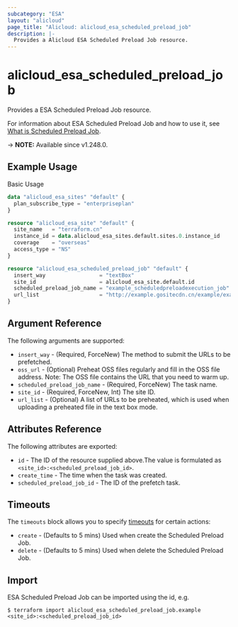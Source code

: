 ```yaml
---
subcategory: "ESA"
layout: "alicloud"
page_title: "Alicloud: alicloud_esa_scheduled_preload_job"
description: |-
  Provides a Alicloud ESA Scheduled Preload Job resource.
---
```


# alicloud_esa_scheduled_preload_job

Provides a ESA Scheduled Preload Job resource.



For information about ESA Scheduled Preload Job and how to use it, see [What is Scheduled Preload Job](https://next.api.alibabacloud.com/document/ESA/2024-09-10/CreateScheduledPreloadJob).

-> **NOTE:** Available since v1.248.0.

## Example Usage

Basic Usage

```terraform
data "alicloud_esa_sites" "default" {
  plan_subscribe_type = "enterpriseplan"
}

resource "alicloud_esa_site" "default" {
  site_name   = "terraform.cn"
  instance_id = data.alicloud_esa_sites.default.sites.0.instance_id
  coverage    = "overseas"
  access_type = "NS"
}

resource "alicloud_esa_scheduled_preload_job" "default" {
  insert_way                 = "textBox"
  site_id                    = alicloud_esa_site.default.id
  scheduled_preload_job_name = "example_scheduledpreloadexecution_job"
  url_list                   = "http://example.gositecdn.cn/example/example.txt"
}
```

## Argument Reference

The following arguments are supported:
* `insert_way` - (Required, ForceNew) The method to submit the URLs to be prefetched.
* `oss_url` - (Optional) Preheat OSS files regularly and fill in the OSS file address. Note: The OSS file contains the URL that you need to warm up.
* `scheduled_preload_job_name` - (Required, ForceNew) The task name.
* `site_id` - (Required, ForceNew, Int) The site ID.
* `url_list` - (Optional) A list of URLs to be preheated, which is used when uploading a preheated file in the text box mode.

## Attributes Reference

The following attributes are exported:
* `id` - The ID of the resource supplied above.The value is formulated as `<site_id>:<scheduled_preload_job_id>`.
* `create_time` - The time when the task was created.
* `scheduled_preload_job_id` - The ID of the prefetch task.

## Timeouts

The `timeouts` block allows you to specify [timeouts](https://www.terraform.io/docs/configuration-0-11/resources.html#timeouts) for certain actions:
* `create` - (Defaults to 5 mins) Used when create the Scheduled Preload Job.
* `delete` - (Defaults to 5 mins) Used when delete the Scheduled Preload Job.

## Import

ESA Scheduled Preload Job can be imported using the id, e.g.

```shell
$ terraform import alicloud_esa_scheduled_preload_job.example <site_id>:<scheduled_preload_job_id>
```